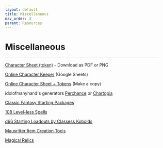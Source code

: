 ```yaml
---
layout: default
title: Miscellaneous
nav_order: 3
parent: Resources
---
```


# Miscellaneous
---

[Character Sheet (token)](https://docs.google.com/drawings/d/1_X9o8rzE5jFPQpP1yCz1sPikdm8naQ1gPkT-ATK2T0c) - Download as PDF or PNG

[Online Character Keeper](https://docs.google.com/spreadsheets/d/1Ueq-v5XZ-mC1qFd81T0892RzRsr8WdgAG89M4ZXe5qM) (Google Sheets)

[Online Character Sheet + Tokens](https://docs.google.com/presentation/d/1rYEUNE9_zsEUBut3a3UyRhRr8fy33s5fjX4Y7L6lvog) (Make a copy)

idolofmanyhand's generators [Perchance](https://perchance.org/cairn-characters) or [Chartopia](http://d12dev.com/chart/32009)

[Classic Fantasy Starting Packages](https://dreamingdragonslayer.itch.io/into-the-odd-classic-fantasy-starting-packages)

[108 Level-less Spells](https://dreamingdragonslayer.itch.io/108-level-less-spells-d366)

[d66 Starting Loadouts by Classess Kobolds](https://classless-kobolds.itch.io/d66-starting-loadouts-for-cairn)

[Mausritter Item Creation Tools](https://mausritter.com/item-card-studio/)

[Magical Relics](https://glassbirdgames.blogspot.com/2021/08/10-magical-relics-for-cairn.html)
